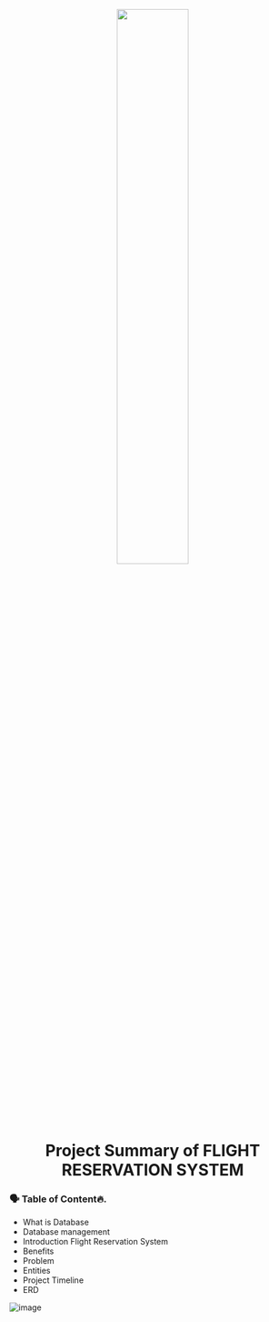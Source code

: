 <p align="center">
        <img src="https://www.freepnglogos.com/uploads/plane-png/plane-png-flights-airlines-msp-airport-1.png" width="50%" >
</p>

<h1 align="center"> Project Summary of FLIGHT RESERVATION SYSTEM</h1>

### 🗣 Table of Content🔥.
- What is Database
- Database management
- Introduction Flight Reservation System
- Benefits
- Problem	
- Entities
- Project Timeline
- ERD


![image](https://user-images.githubusercontent.com/73386961/197332304-a56131d9-df8c-48d1-908c-1762dda94b37.png)

